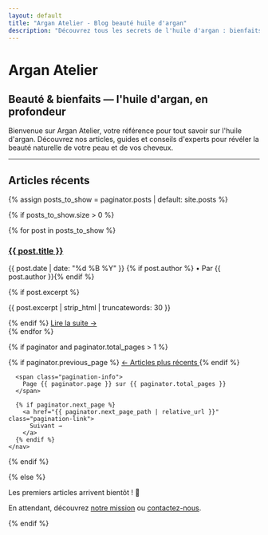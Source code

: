 ```yaml
---
layout: default
title: "Argan Atelier - Blog beauté huile d'argan"
description: "Découvrez tous les secrets de l'huile d'argan : bienfaits, routines beauté, conseils d'achat et comparatifs d'experts."
---
```


# Argan Atelier
## Beauté & bienfaits — l'huile d'argan, en profondeur

<div class="intro-section">
  <p>Bienvenue sur Argan Atelier, votre référence pour tout savoir sur l'huile d'argan. Découvrez nos articles, guides et conseils d'experts pour révéler la beauté naturelle de votre peau et de vos cheveux.</p>
</div>

---

## Articles récents

{% assign posts_to_show = paginator.posts | default: site.posts %}

{% if posts_to_show.size > 0 %}
  <div class="posts-list">
    {% for post in posts_to_show %}
      <article class="post-preview">
        <h3><a href="{{ post.url | relative_url }}">{{ post.title }}</a></h3>
        <p class="post-meta">
          <time datetime="{{ post.date | date_to_xmlschema }}">
            {{ post.date | date: "%d %B %Y" }}
          </time>
          {% if post.author %} • Par {{ post.author }}{% endif %}
        </p>
        {% if post.excerpt %}
          <p class="post-excerpt">{{ post.excerpt | strip_html | truncatewords: 30 }}</p>
        {% endif %}
        <a href="{{ post.url | relative_url }}" class="read-more">Lire la suite →</a>
      </article>
    {% endfor %}
  </div>

  <!-- Navigation pagination (seulement si paginator existe) -->
  {% if paginator and paginator.total_pages > 1 %}
    <nav class="pagination" aria-label="Navigation des pages">
      {% if paginator.previous_page %}
        <a href="{{ paginator.previous_page_path | relative_url }}" class="pagination-link">
          ← Articles plus récents
        </a>
      {% endif %}

      <span class="pagination-info">
        Page {{ paginator.page }} sur {{ paginator.total_pages }}
      </span>

      {% if paginator.next_page %}
        <a href="{{ paginator.next_page_path | relative_url }}" class="pagination-link">
          Suivant →
        </a>
      {% endif %}
    </nav>
  {% endif %}

{% else %}
  <div class="no-posts">
    <p>Les premiers articles arrivent bientôt ! 🌟</p>
    <p>En attendant, découvrez <a href="/a-propos/">notre mission</a> ou <a href="/contact/">contactez-nous</a>.</p>
  </div>
{% endif %}